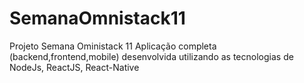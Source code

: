 # SemanaOmnistack11
Projeto Semana Oministack 11
Aplicação completa (backend,frontend,mobile) desenvolvida utilizando as tecnologias de NodeJs, ReactJS, React-Native

